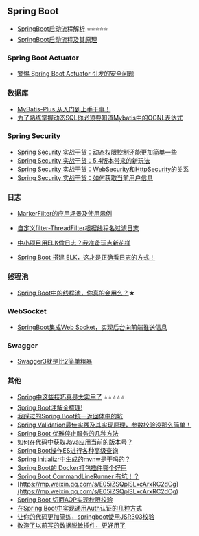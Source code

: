 ## Spring Boot

* [SpringBoot启动流程解析](https://www.jianshu.com/p/87f101d8ec41) :star::star::star::star::star:
* [SpringBoot启动流程及其原理](https://www.cnblogs.com/theRhyme/p/11057233.html)

### Spring Boot Actuator

* [警惕 Spring Boot Actuator 引发的安全问题](https://my.oschina.net/u/4021601/blog/5012444)

### 数据库

* [MyBatis-Plus 从入门到上手干事！](https://mp.weixin.qq.com/s/UORoin5zgBZ2vi0xLWCTfw)
* [为了熟练掌握动态SQL你必须要知道Mybatis中的OGNL表达式](https://mp.weixin.qq.com/s/WbM92TEzckhyhMil2yt3HQ)

### Spring Security

* [Spring Security 实战干货：动态权限控制还能更加简单一些](https://mp.weixin.qq.com/s?__biz=MzUzMzQ2MDIyMA==&mid=2247489508&idx=1&sn=f98b9a36ea3614c7be0c7863e4f8897b&chksm=faa2f277cdd57b61e21a56dfec2e00bd53d6a3053058b05fcb0f6744e379bfa6805860eec461&scene=21#wechat_redirect)
* [Spring Security 实战干货：5.4版本带来的新玩法](https://mp.weixin.qq.com/s?__biz=MzUzMzQ2MDIyMA==&mid=2247489362&idx=1&sn=07e7ca668984273f47aff647dc4389fb&chksm=faa2f2c1cdd57bd738c2a59058a479a4746873e16464abc656731bd05734956aca5e6edadd93&scene=21#wechat_redirect)
* [Spring Security 实战干货：WebSecurity和HttpSecurity的关系](https://mp.weixin.qq.com/s/YM-iZ2jNJt4x6LZasvpuKg)
* [Spring Security 实战干货：如何获取当前用户信息](https://mp.weixin.qq.com/s/0rK37GSKp4WdGQMCxKgecA)

### 日志

* [MarkerFilter的应用场景及使用示例](https://blog.csdn.net/sweetyi/article/details/104547002)

* [自定义filter-ThreadFilter根据线程名过滤日志](https://blog.csdn.net/sweetyi/article/details/104547744)

* [中小项目用ELK做日志？我准备玩点新花样](https://mp.weixin.qq.com/s/6SRVoY9OkSSZBt9aeDlPlg)

* [Spring Boot 搭建 ELK，这才是正确看日志的方式！](https://mp.weixin.qq.com/s/jcNy8SxIreri91A6W50IoA)



### 线程池

* [Spring Boot中的线程池，你真的会用么？](https://mp.weixin.qq.com/s/dLYlIpe7mjzqHxal6DeMwQ)★

### WebSocket
* [SpringBoot集成Web Socket，实现后台向前端推送信息](https://mp.weixin.qq.com/s/mXvilrGVu4x30-pAWKlhMw)

### Swagger

* [Swagger3就是比2简单粗暴](https://mp.weixin.qq.com/s/jPP5w1LHUrlqOe-laBTLQA)

### 其他
* [Spring中这些技巧真是太实用了](https://mp.weixin.qq.com/s/NTJXQnMd2JJKtOc8C0zVXg) :star::star::star::star::star:
* [Spring Boot注解全梳理!](https://mp.weixin.qq.com/s/h3SwUARxxE8Oha-2qPS4YQ)
* [我踩过的Spring Boot统一返回体中的坑](https://mp.weixin.qq.com/s/f3di1WA0ywei89-NLwJTSA)
* [Spring Validation最佳实践及其实现原理，参数校验没那么简单！](https://mp.weixin.qq.com/s/0K8nTooGuKotFXUhze6ekA)
* [Spring Boot 优雅停止服务的几种方法](https://mp.weixin.qq.com/s/0Hc-S44IjoUREGVJQfa0KQ)
* [如何在代码中获取Java应用当前的版本号？](https://mp.weixin.qq.com/s/TiKPGU0eyNZLvik8W_8Dhw)
* [Spring Boot操作ES进行各种高级查询](https://mp.weixin.qq.com/s/PaY1eJKLK_0N-HTjVzlOeQ)
* [Spring Initializr中生成的mvnw是干吗的？](https://mp.weixin.qq.com/s/l7VHZQyjPmLxfcmm9Ndeuw)
* [Spring Boot的 Docker打包插件哪个好用](https://mp.weixin.qq.com/s/x-ut-QT8sa0UVR1qk3qYHg)
* [Spring Boot CommandLineRunner 有坑！？](https://mp.weixin.qq.com/s/FuzoNCiFA7ufLAFhrWPLTw)
* [https://mp.weixin.qq.com/s/E05iZSQplSLxcArxRC2dCg](https://mp.weixin.qq.com/s/E05iZSQplSLxcArxRC2dCg)
* [Spring Boot 切面AOP实现权限校验](https://mp.weixin.qq.com/s/WYiZ0-zWyh4LpIJwWg1_9g)
* [在Spring Boot中实现通用Auth认证的几种方式](https://mp.weixin.qq.com/s/szrrmnXkg4aAb_C2svR36Q)
* [让你的代码更加简练，springboot使用JSR303校验](https://mp.weixin.qq.com/s?__biz=MzUzMzQ2MDIyMA==&mid=2247483698&idx=1&sn=9a0e08dc13a828c1b3912247e2ebe07c&chksm=faa2e4a1cdd56db77f7c98bab54155dbec13db72552eb1450a712f886af26889a7ed7cddf426&scene=21#wechat_redirect)
* [改造了以前写的数据脱敏插件，更好用了](https://mp.weixin.qq.com/s/C24CFwaqG9rhwVSMHiXhFA)
